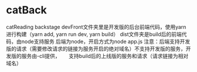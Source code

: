 # catBack
catReading  backstage
devFront文件夹里是开发版的后台前端代码，使用yarn进行构建（yarn add, yarn run dev, yarn build）
dist文件夹是build后的前端代码，由node支持服务
后端为node，开启方式为node app.js
注意：后端支持开发版的请求（需要修改请求的链接为服务开启的绝对域名）不支持开发版的服务，开发版的服务由-cli提供，
      支持build后的上线版的服务和请求（请求链接为相对域名）
